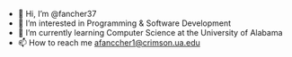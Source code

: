 - 👋 Hi, I’m @fancher37
- 👀 I’m interested in Programming & Software Development
- 🌱 I’m currently learning Computer Science at the University of Alabama
- 📫 How to reach me afanccher1@crimson.ua.edu

<!---
fancher37/fancher37 is a ✨ special ✨ repository because its `README.md` (this file) appears on your GitHub profile.
You can click the Preview link to take a look at your changes.
--->
